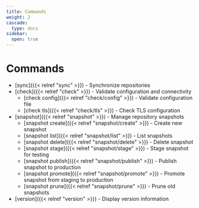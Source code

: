 ```yaml
---
title: Commands
weight: 2
cascade:
  type: docs
sidebar:
  open: true
---
```


# Commands

- [sync]({{< relref "sync" >}}) - Synchronize repositories
- [check]({{< relref "check" >}}) - Validate configuration and connectivity
  - [check config]({{< relref "check/config" >}}) - Validate configuration file
  - [check tls]({{< relref "check/tls" >}}) - Check TLS configuration
- [snapshot]({{< relref "snapshot" >}}) - Manage repository snapshots
  - [snapshot create]({{< relref "snapshot/create" >}}) - Create new snapshot
  - [snapshot list]({{< relref "snapshot/list" >}}) - List snapshots
  - [snapshot delete]({{< relref "snapshot/delete" >}}) - Delete snapshot
  - [snapshot stage]({{< relref "snapshot/stage" >}}) - Stage snapshot for testing
  - [snapshot publish]({{< relref "snapshot/publish" >}}) - Publish snapshot to production
  - [snapshot promote]({{< relref "snapshot/promote" >}}) - Promote snapshot from staging to production
  - [snapshot prune]({{< relref "snapshot/prune" >}}) - Prune old snapshots
- [version]({{< relref "version" >}}) - Display version information
